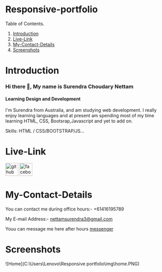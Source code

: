 # Responsive-portfolio

Table of Contents.
1. [Introduction](#Introduction)
2. [Live-Link](#Live-Link)
3. [My-Contact-Details](#My-Contact-Details)
4. [Screenshots](#Screenshots)


# Introduction

### Hi there 👋, My name is Surendra Choudary Nettam

#### Learning Design and Development

I'm Surendra from Australia, and am studying web development. I really enjoy learning languages and at present am spending most of my time learning HTML, CSS, Bootsrap,Javascript and yet to add on.

Skills:  HTML / CSS/BOOTSTRAP/JS...

# Live-Link

[<img src='https://cdn.jsdelivr.net/npm/simple-icons@3.0.1/icons/github.svg' alt='github' height='40'>](https://github.com/NETSYOO1)  [<img src='https://cdn.jsdelivr.net/npm/simple-icons@3.0.1/icons/facebook.svg' alt='facebook' height='40'>](https://www.facebook.com/https://www.messenger.com/t/100007560556116)  


# My-Contact-Details

You can contact me during office hours:- +61416195789

My E-mail Address:- nettamsurendra3@gmail.com

Youu can message me here after hours [messenger](https://www.messenger.com/t/100007560556116)

# Screenshots
![Home](C:\Users\Lenovo\Responsive portfolio\img\home.PNG)
